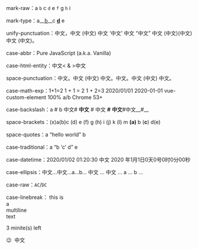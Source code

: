 mark-raw：a `b` c `d` e `f` g `h` i

mark-type：a__[b](x)__c __[d](y)__ e

unify-punctuation：中文，中文 (中文) 中文 ‘中文’ 中文 “中文” 中文 (中文)(中文) 中文 (中文)。

case-abbr：Pure JavaScript (a.k.a. Vanilla)

case-html-entity：中文&lt; &amp; &gt;中文

space-punctuation：中文。中文 (中文) 中文。中文。中文 (中文) 中文。

case-math-exp：1+1=2 1 + 1 = 2 1 + 2=3 2020/01/01 2020-01-01 vue-custom-element 100% a/b Chrome 53+

case-backslash：a \# b 中文\# __中文__ \# 中文 __\#__ __中文__\#中文__\#__

space-brackets：(x)a(b)c (d) e (f) g (h) i (j) k (l) m __(a)__ b (__c__) d(e)

space-quotes：a “hello world” b

case-traditional：a “b ‘c’ d” e

case-datetime：2020/01/02 01:20:30 中文 2020 年1月1日0天0号0时0分00秒

case-ellipsis：中文...中文...a...b... 中文 ... 中文 ... a ... b ...

case-raw：`AC`/`DC`

case-linebreak：
this is  
a  
multiline  
text

3 minite(s) left

😉 &nbsp;中文
